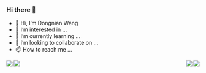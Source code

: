 ### Hi there 🍨

- 👋 Hi, I’m Dongnian Wang
- 👀 I’m interested in ...
- 🌱 I’m currently learning ...
- 💞️ I’m looking to collaborate on ...
- 📫 How to reach me ...

<img align="left" src="https://github-readme-stats.vercel.app/api?username=wdndev&show_icons=true">
<img align="right" src="https://github-readme-stats.vercel.app/api/top-langs/?username=wdndev&show_icons=true" /> 

<a href="https://github.com/wdndev/github-readme-stats">
  <img align="left" src="https://github-readme-stats.vercel.app/api/pin/?username=wdndev&repo=github-readme-stats" />
</a>
<a href="https://github.com/wdndev/convoychat">
  <img align="right" src="https://github-readme-stats.vercel.app/api/pin/?username=wdndev&repo=convoychat" />
</a>


<!---
wdndev/wdndev is a ✨ special ✨ repository because its `README.md` (this file) appears on your GitHub profile.
You can click the Preview link to take a look at your changes.
--->
